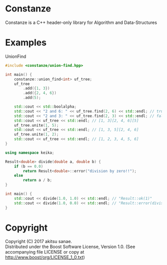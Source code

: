 # Constanze

Constanze is a C++ header-only library for Algorithm and Data-Structures

# Examples

UnionFind
```cpp
#include <constanze/union-find.hpp>

int main() {
    constanze::union_find<int> uf_tree;
    uf_tree
        .add({1, 3})
        .add({2, 4, 6})
        .add(5);

    std::cout << std::boolalpha;
    std::cout << "2 and 6: " << uf_tree.find(2, 6) << std::endl; // true
    std::cout << "2 and 3: " << uf_tree.find(2, 3) << std::endl; // false
    std::cout << uf_tree << std::endl; // [1, 3][2, 4, 6][5]
    uf_tree.unite(1, 5);
    std::cout << uf_tree << std::endl; // [1, 3, 5][2, 4, 6]
    uf_tree.unite(1, 2);
    std::cout << uf_tree << std::endl; // [1, 2, 3, 4, 5, 6]
}

using namespace keika;

Result<double> divide(double a, double b) {
    if (b == 0.0)
        return Result<double>::error("division by zero!!");
    else
        return a / b;
}

int main() {
    std::cout << divide(1.0, 1.0) << std::endl; // "Result::ok(1)"
    std::cout << divide(1.0, 0.0) << std::endl; // "Result::error(division by zero!!)"
}
```

# Copyright
Copyright (C) 2017 akitsu sanae.  
Distributed under the Boost Software License, Version 1.0. 
(See accompanying file LICENSE or copy at http://www.boost/org/LICENSE_1_0.txt)  


